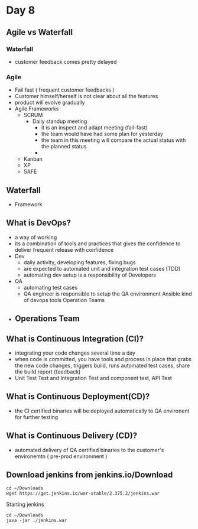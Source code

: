 # Day 8

## Agile vs Waterfall

### Waterfall
- customer feedback comes pretty delayed


### Agile
- Fail fast ( frequent customer feedbacks )
- Customer himself/herself is not clear about all the features
- product will evolve gradually
- Agile Frameworks
  - SCRUM
    - Daily standup meeting
      - it is an inspect and adapt meeting (fail-fast)
      - the team would have had some plan for yesterday
      - the team in this meeting will compare the actual status with the planned status
      - 
  - Kanban
  - XP
  - SAFE

## Waterfall
- Framework


## What is DevOps?
- a way of working
- its a combination of tools and practices that gives the confidence to deliver
  frequent release with confidence
- Dev
  - daily activity, developing features, fixing bugs
  - are expected to automated unit and integration test cases (TDD)
  - automating dev setup is a responsibility of Developers 
- QA
  - automating test cases 
  - QA engineer is responsible to setup the QA environment Ansible kind of devops tools
    Operation Teams
- Operations Team
  - 

## What is Continuous Integration (CI)?
- integrating your code changes several time a day
- when code is committed, you have tools and process in place that grabs the new code changes, triggers build, runs automated test cases, share the build report (feedback)
- Unit Test Test and Integration Test and component test, API Test

## What is Continuous Deployment(CD)?
- the CI certified binaries will be deployed automatically to QA environent for further testing

## What is Continuous Delivery (CD)?
- automated delivery of QA certified binaries to the customer's environemtn ( pre-prod environment )

## Download jenkins from jenkins.io/Download
```
cd ~/Downloads
wget https://get.jenkins.io/war-stable/2.375.2/jenkins.war
```

Starting jenkins
```
cd ~/Downloads
java -jar ./jenkins.war
```
